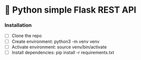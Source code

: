 # 🐍 Python simple Flask REST API
### Installation
- [ ] Clone the repo
- [ ] Create environment: python3 -m venv venv
- [ ] Activate environment: source venv/bin/activate
- [ ] Install dependencies: pip install -r requirements.txt